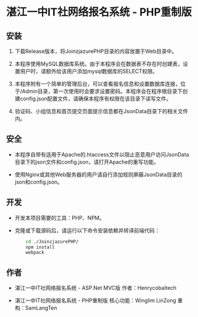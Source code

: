 # 湛江一中IT社网络报名系统 - PHP重制版

## 安装

1. 下载Release版本，将JoinzjazurePHP目录的内容放置于Web目录中。

2. 本程序使用MySQL数据库系统。由于本程序会在数据表不存在时创建表，设置用户时，请额外给该用户添加mysql数据库的SELECT权限。

3. 本程序附有一个简单的管理后台，可以查看报名信息和设置数据库连接，位于/Admin目录，第一次使用时会要求设置密码。本程序会在程序根目录下创建config.json配置文件，请确保本程序有权限在该目录下读写文件。

4. 验证码、小组信息和首页提交页面提示信息都在JsonData目录下的相关文件内。


## 安全

* 本程序自带有适用于Apache的.htaccess文件以阻止恶意用户访问JsonData目录下的json文件和config.json，请打开Apache的重写功能。

* 使用Nginx或其他Web服务器的用户请自行添加规则屏蔽JsonData目录的json和config.json。

## 开发

* 开发本项目需要的工具：PHP、NPM。

* 克隆或下载源码后，请运行以下命令安装依赖并转译前端代码：

    ```bash
        cd ./JoinzjazurePHP/
        npm install
        webpack
    ```

## 作者
* 湛江一中IT社网络报名系统 - ASP.Net MVC版 作者：Henrycobaltech

* 湛江一中IT社网络报名系统 - PHP重制版 核心功能：Winglim LinZong 重构：SamLangTen
